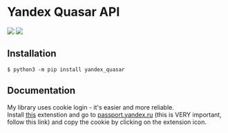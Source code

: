 # Yandex Quasar API
![](https://img.shields.io/badge/httpx-0.13.3-green)
![](https://img.shields.io/badge/dacite-1.6.0-brightgreen)
## Installation
```
$ python3 -m pip install yandex_quasar
```
## Documentation
My library uses cookie login - it's easier and more reliable.  
Install [this](https://chrome.google.com/webstore/detail/copy-cookies/jcbpglbplpblnagieibnemmkiamekcdg) extenstion and go to [passport.yandex.ru](https://passport.yandex.ru) (this is VERY important, follow this link) and copy the cookie by clicking on the extension icon.
